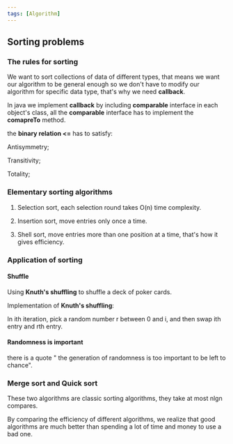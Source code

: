 ```yaml
---
tags: [Algorithm]
---
```



## Sorting problems

### The rules for sorting
We want to sort collections of data of different types, that means we want our algorithm to be general enough so we don't have to modify our algorithm for specific data type, that's why we need **callback**.

In java we implement **callback** by including **comparable** interface in each object's class, all the **comparable** interface has to implement the **comapreTo** method.

the **binary relation <=** has to satisfy:

Antisymmetry;

Transitivity;

Totality;

### Elementary sorting algorithms

1) Selection sort, each selection round takes O(n) time complexity.

2) Insertion sort, move entries only once a time.

3) Shell sort, move entries more than one position at a time, that's how it gives efficiency.

### Application of sorting

#### Shuffle

Using **Knuth's shuffling** to shuffle a deck of poker cards.

Implementation of **Knuth's shuffling**:

In ith iteration, pick a random number r between 0 and i, and then swap ith entry and rth entry.

#### Randomness is important

there is a quote " the generation of randomness is too important to be left to chance".

### Merge sort and Quick sort

These two algorithms are classic sorting algorithms, they take at most nlgn compares.


By comparing the efficiency of different algorithms, we realize that good algorithms are much better than spending a lot of time and money to use a bad one.






